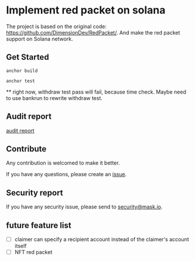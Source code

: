 # Implement red packet on solana
The project is based on the original code:
https://github.com/DimensionDev/RedPacket/.
And make the red packet support on Solana network.

## Get Started
```
anchor build

anchor test
```
** right now, withdraw test pass will fail, because time check. Maybe need to use bankrun to rewrite withdraw test.

## Audit report

 [audit report](docs/audit_report.pdf)

## Contribute
Any contribution is welcomed to make it better.

If you have any questions, please create an [issue](https://github.com/DimensionDev/solana-redpacket/issues).

## Security report

If you have any security issue, please send to <security@mask.io>.

## future feature list 
- [ ] claimer can specify a recipient account instead of the claimer's account itself
- [ ] NFT red packet